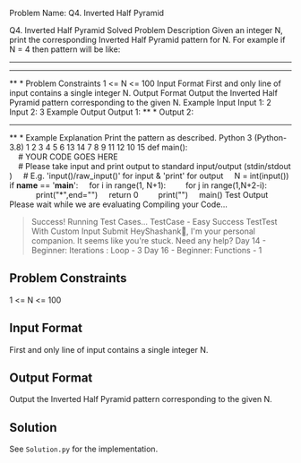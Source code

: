 Problem Name: Q4. Inverted Half Pyramid

Q4. Inverted Half Pyramid
Solved
Problem Description
Given an integer N, print the corresponding Inverted Half Pyramid pattern for N.
For example if N = 4 then pattern will be like:
****
***
**
*
Problem Constraints
1 <= N <= 100
Input Format
First and only line of input contains a single integer N.
Output Format
Output the Inverted Half Pyramid pattern corresponding to the given N.
Example Input
Input 1:
 2
Input 2:
 3
Example Output
Output 1:
 **
 *
Output 2:
 ***
 **
 *
Example Explanation
 Print the pattern as described.
Python 3 (Python-3.8)
1
2
3
4
5
6
13
14
7
8
9
11
12
10
15
def main():
    # YOUR CODE GOES HERE
    # Please take input and print output to standard input/output (stdin/stdout)
    # E.g. 'input()/raw_input()' for input & 'print' for output
    N = int(input())
if __name__ == '__main__':
    for i in range(1, N+1):
        for j in range(1,N+2-i):
            print("*",end="")
    return 0
        print("")
    main()
Test Output
Please wait while we are evaluating
Compiling your Code...
> Success!
Running Test Cases...
> TestCase - Easy Success
TestTest With Custom Input
Submit
HeyShashank👋, I'm your personal companion. It seems like you're stuck. Need any help?
Day 14 - Beginner: Iterations : Loop - 3
Day 16 - Beginner: Functions - 1

## Problem Constraints

1 <= N <= 100

## Input Format

First and only line of input contains a single integer N.

## Output Format

Output the Inverted Half Pyramid pattern corresponding to the given N.

## Solution

See `Solution.py` for the implementation.